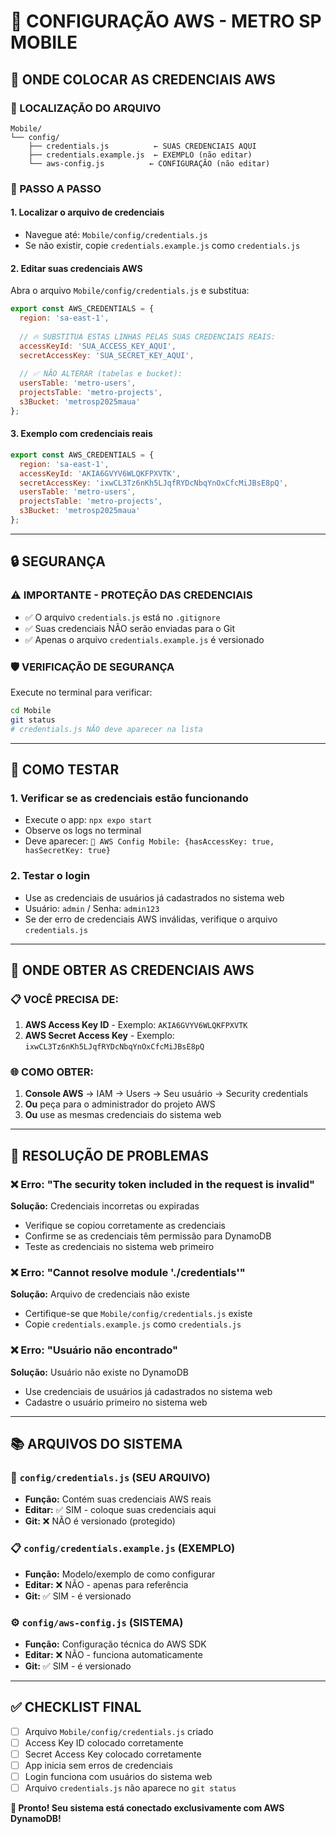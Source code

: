 # 🔧 CONFIGURAÇÃO AWS - METRO SP MOBILE

## 📍 ONDE COLOCAR AS CREDENCIAIS AWS

### 🎯 LOCALIZAÇÃO DO ARQUIVO
```
Mobile/
└── config/
    ├── credentials.js          ← SUAS CREDENCIAIS AQUI
    ├── credentials.example.js  ← EXEMPLO (não editar)
    └── aws-config.js          ← CONFIGURAÇÃO (não editar)
```

### 📝 PASSO A PASSO

#### 1. **Localizar o arquivo de credenciais**
   - Navegue até: `Mobile/config/credentials.js`
   - Se não existir, copie `credentials.example.js` como `credentials.js`

#### 2. **Editar suas credenciais AWS**
   Abra o arquivo `Mobile/config/credentials.js` e substitua:

   ```javascript
   export const AWS_CREDENTIALS = {
     region: 'sa-east-1',
     
     // 🔥 SUBSTITUA ESTAS LINHAS PELAS SUAS CREDENCIAIS REAIS:
     accessKeyId: 'SUA_ACCESS_KEY_AQUI',
     secretAccessKey: 'SUA_SECRET_KEY_AQUI',
     
     // ✅ NÃO ALTERAR (tabelas e bucket):
     usersTable: 'metro-users',
     projectsTable: 'metro-projects',
     s3Bucket: 'metrosp2025maua'
   };
   ```

#### 3. **Exemplo com credenciais reais**
   ```javascript
   export const AWS_CREDENTIALS = {
     region: 'sa-east-1',
     accessKeyId: 'AKIA6GVYV6WLQKFPXVTK',
     secretAccessKey: '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',
     usersTable: 'metro-users',
     projectsTable: 'metro-projects',
     s3Bucket: 'metrosp2025maua'
   };
   ```

---

## 🔒 SEGURANÇA

### ⚠️ IMPORTANTE - PROTEÇÃO DAS CREDENCIAIS
- ✅ O arquivo `credentials.js` está no `.gitignore` 
- ✅ Suas credenciais NÃO serão enviadas para o Git
- ✅ Apenas o arquivo `credentials.example.js` é versionado

### 🛡️ VERIFICAÇÃO DE SEGURANÇA
Execute no terminal para verificar:
```bash
cd Mobile
git status
# credentials.js NÃO deve aparecer na lista
```

---

## 🧪 COMO TESTAR

### 1. **Verificar se as credenciais estão funcionando**
   - Execute o app: `npx expo start`
   - Observe os logs no terminal
   - Deve aparecer: `🔧 AWS Config Mobile: {hasAccessKey: true, hasSecretKey: true}`

### 2. **Testar o login**
   - Use as credenciais de usuários já cadastrados no sistema web
   - Usuário: `admin` / Senha: `admin123`
   - Se der erro de credenciais AWS inválidas, verifique o arquivo `credentials.js`

---

## 🔧 ONDE OBTER AS CREDENCIAIS AWS

### 📋 VOCÊ PRECISA DE:
1. **AWS Access Key ID** - Exemplo: `AKIA6GVYV6WLQKFPXVTK`
2. **AWS Secret Access Key** - Exemplo: `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`

### 🌐 COMO OBTER:
1. **Console AWS** → IAM → Users → Seu usuário → Security credentials
2. **Ou** peça para o administrador do projeto AWS
3. **Ou** use as mesmas credenciais do sistema web

---

## 🐛 RESOLUÇÃO DE PROBLEMAS

### ❌ Erro: "The security token included in the request is invalid"
**Solução:** Credenciais incorretas ou expiradas
- Verifique se copiou corretamente as credenciais
- Confirme se as credenciais têm permissão para DynamoDB
- Teste as credenciais no sistema web primeiro

### ❌ Erro: "Cannot resolve module './credentials'"
**Solução:** Arquivo de credenciais não existe
- Certifique-se que `Mobile/config/credentials.js` existe
- Copie `credentials.example.js` como `credentials.js`

### ❌ Erro: "Usuário não encontrado"
**Solução:** Usuário não existe no DynamoDB
- Use credenciais de usuários já cadastrados no sistema web
- Cadastre o usuário primeiro no sistema web

---

## 📚 ARQUIVOS DO SISTEMA

### 🔧 `config/credentials.js` (SEU ARQUIVO)
- **Função:** Contém suas credenciais AWS reais
- **Editar:** ✅ SIM - coloque suas credenciais aqui
- **Git:** ❌ NÃO é versionado (protegido)

### 📋 `config/credentials.example.js` (EXEMPLO)
- **Função:** Modelo/exemplo de como configurar
- **Editar:** ❌ NÃO - apenas para referência
- **Git:** ✅ SIM - é versionado

### ⚙️ `config/aws-config.js` (SISTEMA)
- **Função:** Configuração técnica do AWS SDK
- **Editar:** ❌ NÃO - funciona automaticamente
- **Git:** ✅ SIM - é versionado

---

## ✅ CHECKLIST FINAL

- [ ] Arquivo `Mobile/config/credentials.js` criado
- [ ] Access Key ID colocado corretamente
- [ ] Secret Access Key colocado corretamente
- [ ] App inicia sem erros de credenciais
- [ ] Login funciona com usuários do sistema web
- [ ] Arquivo `credentials.js` não aparece no `git status`

**🎉 Pronto! Seu sistema está conectado exclusivamente com AWS DynamoDB!**

